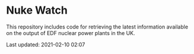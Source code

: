 # Nuke Watch

This repository includes code for retrieving the latest information available on the output of EDF nuclear power plants in the UK.

Last updated: 2021-02-10 02:07